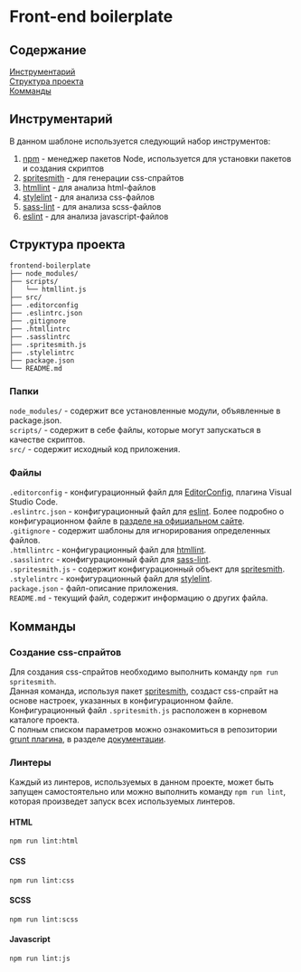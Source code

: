 # Front-end boilerplate
## Содержание
[Инструментарий](#tooling)  
[Структура проекта](#structure)  
[Комманды](#commands)  
## <a name="tooling"></a>Инструментарий
В данном шаблоне используется следующий набор инструментов:
1. [npm](https://www.npmjs.com/) - менеджер пакетов Node, используется для установки пакетов и создания скриптов
2. [spritesmith](https://github.com/Ensighten/spritesmith) - для генерации css-спрайтов
3. [htmllint](https://github.com/htmllint/htmllint) - для анализа html-файлов
4. [stylelint](https://stylelint.io/) - для анализа css-файлов
5. [sass-lint](https://www.npmjs.com/package/sass-lint) - для анализа scss-файлов
6. [eslint](https://eslint.org/) - для анализа javascript-файлов
## <a name="structure"></a>Структура проекта
```
frontend-boilerplate
├── node_modules/
├── scripts/
│   └── htmllint.js
├── src/
├── .editorconfig
├── .eslintrc.json
├── .gitignore
├── .htmllintrc
├── .sasslintrc
├── .spritesmith.js
├── .stylelintrc
├── package.json
└── README.md
```
### Папки
```node_modules/``` - содержит все установленные модули, объявленные в package.json.  
```scripts/``` - содержит в себе файлы, которые могут запускаться в качестве скриптов.  
```src/``` - содержит исходный код приложения.
### Файлы
```.editorconfig``` - конфигурационный файл для [EditorConfig](http://editorconfig.org/), плагина Visual Studio Code.  
```.eslintrc.json``` - конфигурационный файл для [еslint](https://eslint.org/). Более подробно о конфигурационном файле в [разделе на официальном сайте](https://eslint.org/docs/user-guide/configuring#using-configuration-files).  
```.gitignore``` - содержит шаблоны для игнорирования определенных файлов.  
```.htmllintrc``` - конфигурационный файл для [htmllint](https://github.com/htmllint/htmllint).  
```.sasslintrc``` - конфигурационный файл для [sass-lint](https://www.npmjs.com/package/sass-lint).  
```.spritesmith.js``` - содержит конфигурационный объект для [spritesmith](https://github.com/Ensighten/spritesmith).  
```.stylelintrc``` - конфигурационный файл для [stylelint](https://stylelint.io/).  
```package.json``` - файл-описание приложения.  
```README.md``` - текущий файл, содержит информацию о других файла.  
## <a name="commands"></a>Комманды
### Создание css-спрайтов
Для создания css-спрайтов необходимо выполнить команду ```npm run spritesmith```.  
Данная команда, используя пакет [spritesmith](https://github.com/Ensighten/spritesmith), создаст css-спрайт на основе настроек, указанных в конфигурационном файле.
Конфигурационный файл ```.spritesmith.js``` расположен в корневом каталоге проекта.  
С полным списком параметров можно ознакомиться в репозитории [grunt плагина](https://github.com/Ensighten/grunt-spritesmith), в разделе [документации](https://github.com/Ensighten/grunt-spritesmith#documentation).
### Линтеры
Каждый из линтеров, используемых в данном проекте, может быть запущен самостоятельно или можно выполнить команду ```npm run lint```, которая произведет запуск всех используемых линтеров.
#### HTML
```npm run lint:html```
#### CSS
```npm run lint:css```
#### SCSS
```npm run lint:scss```
#### Javascript
```npm run lint:js```

<!-- [1]: https://github.com/Ensighten/spritesmith  Spritesmith -->
<!-- [2]: https://github.com/Ensighten/grunt-spritesmith Grunt repository -->
<!-- [3]: https://github.com/Ensighten/grunt-spritesmith#documentation Description of the config parameters -->
<!-- [5]: https://www.npmjs.com/ npm -->
<!-- [6]: https://eslint.org/ eslint -->
<!-- [7]: https://stylelint.io/ stylelint -->
<!-- [8]: https://www.npmjs.com/package/sass-lint sass-lint -->
<!-- [9]: https://github.com/htmllint/htmllint htmllint -->
<!-- [10]: https://babeljs.io/ Babel -->
<!-- [11]: http://editorconfig.org/ editorconfig -->
<!-- [12]: https://eslint.org/docs/user-guide/configuring#using-configuration-files eslint configuration file -->
